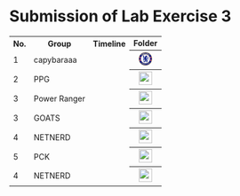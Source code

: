 # Submission of Lab Exercise 3

<table>
  <tr>
    <th>No.</th>
    <th>Group</th>
    <th>Timeline</th>
    <th>Folder</th>
  </tr>
  <tr>
    <td>1</td>
    <td>capybaraaa</td>
    <td></td>
    <th><a href="submissions/lab3/capybara"><img src="../../project/images/Chelsea_FC.svg.png" width="24px" height="24px"></a></th>
  </tr>
  <tr>
    <td>2</td>
    <td>PPG</td>
    <td></td>
    <th><a href="submissions/lab3"><img src="../../project/images/folder.png" width="24px" height="24px"></a></th>
  </tr>
  <tr>
    <td>3</td>
    <td>Power Ranger</td>
    <td></td>
    <th><a href="submissions/lab3"><img src="../../project/images/folder.png" width="24px" height="24px"></a></th>
  </tr>
  <tr>
    <td>3</td>
    <td>GOATS</td>
    <td></td>
    <th><a href="submissions/lab3"><img src="../../project/images/folder.png" width="24px" height="24px"></a></th>
  </tr>
    <tr>
    <td>4</td>
    <td>NETNERD</td>
    <td></td>
    <th><a href="submissions/lab3"><img src="../../project/images/folder.png" width="24px" height="24px"></a></th>
  </tr>
  </tr>
    <tr>
    <td>5</td>
    <td>PCK</td>
    <td></td>
    <th><a href="submissions/lab3/pck"><img src="../../project/images/folder.png" width="24px" height="24px"></a></th>
  </tr>
  <tr>
    <td>4</td>
    <td>NETNERD</td>
    <td></td>
    <th><a href="submissions/lab3/YGz"><img src="../../project/images/folder.png" width="24px" height="24px"></a></th>
</table>
